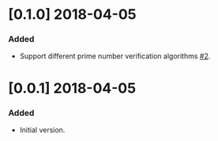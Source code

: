 # [0.1.0] 2018-04-05
### Added
* Support different prime number verification algorithms [#2](https://github.com/ddcprg/prime-number-service/issues/2).

# [0.0.1] 2018-04-05
### Added
* Initial version.
